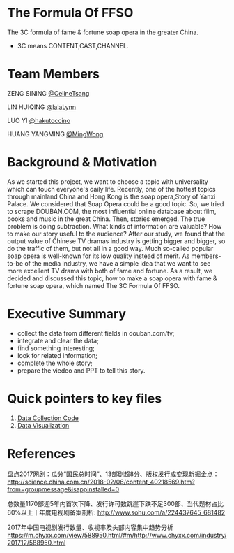 # The Formula Of FFSO
The 3C formula of fame & fortune soap opera in the greater China.
* 3C means CONTENT,CAST,CHANNEL.


# Team Members
ZENG SINING [@CelineTsang](https://github.com/CelineTsang)  

LIN HUIQING [@lalaLynn](https://github.com/lalaLynn)  

LUO YI [@hakutoccino](https://github.com/hakutoccino)  

HUANG YANGMING [@MingWong](https://github.com/Wong-Ming)


# Background & Motivation
As we started this project, we want to choose a topic with universality which can touch everyone's daily life. Recently, one of the hottest topics through mainland China and Hong Kong is the soap opera,Story of Yanxi Palace. We considered that Soap Opera could be a good topic.
So, we tried to scrape DOUBAN.COM, the most influential online database about film, books and music in the great China. Then, stories emerged. The true problem is doing subtraction. What kinds of information are valuable? How to make our story useful to the audience? 
After our study, we found that the output value of Chinese TV dramas industry is getting bigger and bigger, so do the traffic of them, but not all in a good way. Much so-called popular soap opera is well-known for its low quality instead of merit. As members-to-be of the media industry, we have a simple idea that we want to see more excellent TV drama with both of fame and fortune. As a result, we decided and discussed this topic, how to make a soap opera with fame & fortune soap opera, which named The 3C Formula Of FFSO.


# Executive Summary
* collect the data from different fields in douban.com/tv;
* integrate and clear the data;
* find something interesting;
* look for related information;
* complete the whole story;
* prepare the viedeo and PPT to tell this story.


# Quick pointers to key files
1. [Data Collection Code](https://github.com/CelineTsang/The-Formula-Of-FFSO/blob/master/final_project/data_collection.ipynb)
2. [Data Visualization](https://github.com/CelineTsang/The-Formula-Of-FFSO/blob/master/final_project/data_presentation.ipynb)

# References
盘点2017网剧：瓜分“国民总时间”、13部剧超8分、版权发行成变现新掘金点：
http://science.china.com.cn/2018-02/06/content_40218569.htm?from=groupmessage&isappinstalled=0

总数量1170部迎5年内首次下降、发行许可数跳崖下跌不足300部、当代题材占比60%以上丨年度电视剧备案剖析:
http://www.sohu.com/a/224437645_681482

2017年中国电视剧发行数量、收视率及头部内容集中趋势分析
https://m.chyxx.com/view/588950.html/#m/http://www.chyxx.com/industry/201712/588950.html
